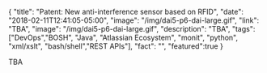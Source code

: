 {
  "title": "Patent: New anti-interference sensor based on RFID",
  "date": "2018-02-11T12:41:05-05:00",
  "image": "/img/dai5-p6-dai-large.gif",
  "link": "TBA",
  "image": "/img/dai5-p6-dai-large.gif",
  "description": "TBA",
  "tags": ["DevOps","BOSH", "Java", "Atlassian Ecosystem", "monit", "python", "xml/xslt", "bash/shell","REST APIs"],
  "fact": "",
  "featured":true
}

TBA
